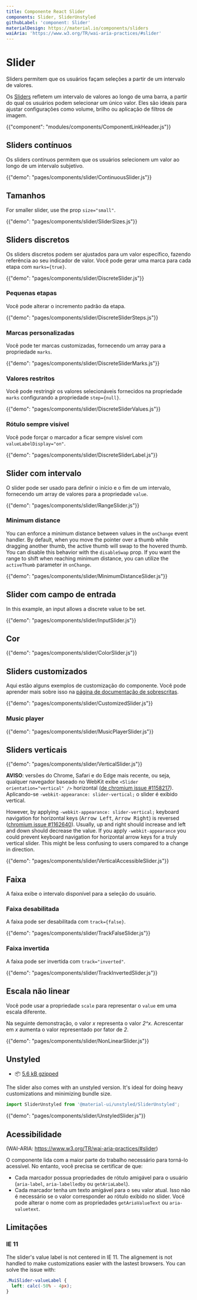 ```yaml
---
title: Componente React Slider
components: Slider, SliderUnstyled
githubLabel: 'component: Slider'
materialDesign: https://material.io/components/sliders
waiAria: 'https://www.w3.org/TR/wai-aria-practices/#slider'
---
```


# Slider

<p class="description">Sliders permitem que os usuários façam seleções a partir de um intervalo de valores.</p>

Os [Sliders](https://material.io/design/components/sliders.html) refletem um intervalo de valores ao longo de uma barra, a partir do qual os usuários podem selecionar um único valor. Eles são ideais para ajustar configurações como volume, brilho ou aplicação de filtros de imagem.

{{"component": "modules/components/ComponentLinkHeader.js"}}

## Sliders contínuos

Os sliders contínuos permitem que os usuários selecionem um valor ao longo de um intervalo subjetivo.

{{"demo": "pages/components/slider/ContinuousSlider.js"}}

## Tamanhos

For smaller slider, use the prop `size="small"`.

{{"demo": "pages/components/slider/SliderSizes.js"}}

## Sliders discretos

Os sliders discretos podem ser ajustados para um valor específico, fazendo referência ao seu indicador de valor. Você pode gerar uma marca para cada etapa com `marks={true}`.

{{"demo": "pages/components/slider/DiscreteSlider.js"}}

### Pequenas etapas

Você pode alterar o incremento padrão da etapa.

{{"demo": "pages/components/slider/DiscreteSliderSteps.js"}}

### Marcas personalizadas

Você pode ter marcas customizadas, fornecendo um array para a propriedade `marks`.

{{"demo": "pages/components/slider/DiscreteSliderMarks.js"}}

### Valores restritos

Você pode restringir os valores selecionáveis fornecidos na propriedade `marks` configurando a propriedade `step={null}`.

{{"demo": "pages/components/slider/DiscreteSliderValues.js"}}

### Rótulo sempre visível

Você pode forçar o marcador a ficar sempre visível com `valueLabelDisplay="on"`.

{{"demo": "pages/components/slider/DiscreteSliderLabel.js"}}

## Slider com intervalo

O slider pode ser usado para definir o início e o fim de um intervalo, fornecendo um array de valores para a propriedade `value`.

{{"demo": "pages/components/slider/RangeSlider.js"}}

### Minimum distance

You can enforce a minimum distance between values in the `onChange` event handler. By default, when you move the pointer over a thumb while dragging another thumb, the active thumb will swap to the hovered thumb. You can disable this behavior with the `disableSwap` prop. If you want the range to shift when reaching minimum distance, you can utilize the `activeThumb` parameter in `onChange`.

{{"demo": "pages/components/slider/MinimumDistanceSlider.js"}}

## Slider com campo de entrada

In this example, an input allows a discrete value to be set.

{{"demo": "pages/components/slider/InputSlider.js"}}

## Cor

{{"demo": "pages/components/slider/ColorSlider.js"}}

## Sliders customizados

Aqui estão alguns exemplos de customização do componente. Você pode aprender mais sobre isso na [página de documentação de sobrescritas](/customization/how-to-customize/).

{{"demo": "pages/components/slider/CustomizedSlider.js"}}

### Music player

{{"demo": "pages/components/slider/MusicPlayerSlider.js"}}

## Sliders verticais

{{"demo": "pages/components/slider/VerticalSlider.js"}}

**AVISO**: versões do Chrome, Safari e do Edge mais recente, ou seja, qualquer navegador baseado no WebKit exibe `<Slider orientation="vertical" />` horizontal ([de chromium issue #1158217](https://bugs.chromium.org/p/chromium/issues/detail?id=1158217)). Aplicando-se `-webkit-appearance: slider-vertical;` o slider é exibido vertical.

However, by applying `-webkit-appearance: slider-vertical;` keyboard navigation for horizontal keys (<kbd class="key">Arrow Left</kbd>, <kbd class="key">Arrow Right</kbd>) is reversed ([chromium issue #1162640](https://bugs.chromium.org/p/chromium/issues/detail?id=1162640)). Usually, up and right should increase and left and down should decrease the value. If you apply `-webkit-appearance` you could prevent keyboard navigation for horizontal arrow keys for a truly vertical slider. This might be less confusing to users compared to a change in direction.

{{"demo": "pages/components/slider/VerticalAccessibleSlider.js"}}

## Faixa

A faixa exibe o intervalo disponível para a seleção do usuário.

### Faixa desabilitada

A faixa pode ser desabilitada com `track={false}`.

{{"demo": "pages/components/slider/TrackFalseSlider.js"}}

### Faixa invertida

A faixa pode ser invertida com `track="inverted"`.

{{"demo": "pages/components/slider/TrackInvertedSlider.js"}}

## Escala não linear

Você pode usar a propriedade `scale` para representar o `value` em uma escala diferente.

Na seguinte demonstração, o valor _x_ representa o valor _2^x_. Acrescentar em _x_ aumenta o valor representado por fator de  _2_.

{{"demo": "pages/components/slider/NonLinearSlider.js"}}

## Unstyled

<!-- #default-branch-switch -->

- 📦 [5.6 kB gzipped](https://bundlephobia.com/package/@material-ui/unstyled@next)

The slider also comes with an unstyled version. It's ideal for doing heavy customizations and minimizing bundle size.

```js
import SliderUnstyled from '@material-ui/unstyled/SliderUnstyled';
```

{{"demo": "pages/components/slider/UnstyledSlider.js"}}

## Acessibilidade

(WAI-ARIA: https://www.w3.org/TR/wai-aria-practices/#slider)

O componente lida com a maior parte do trabalho necessário para torná-lo acessível. No entanto, você precisa se certificar de que:

- Cada marcador possua propriedades de rótulo amigável para o usuário (`aria-label`, `aria-labelledby` ou `getAriaLabel`).
- Cada marcador tenha um texto amigável para o seu valor atual. Isso não é necessário se o valor corresponder ao rótulo exibido no slider. Você pode alterar o nome com as propriedades `getAriaValueText` ou `aria-valuetext`.

## Limitações

### IE 11

The slider's value label is not centered in IE 11. The alignement is not handled to make customizations easier with the lastest browsers. You can solve the issue with:

```css
.MuiSlider-valueLabel {
  left: calc(-50% - 4px);
}
```
